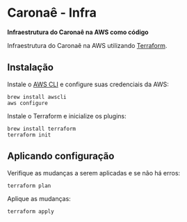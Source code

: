 # Caronaê - Infra

**Infraestrutura do Caronaê na AWS como código**

Infraestrutura do Caronaê na AWS utilizando [Terraform](https://www.terraform.io/).


## Instalação

Instale o [AWS CLI](https://aws.amazon.com/cli) e configure suas credenciais da AWS:

```shell
brew install awscli
aws configure
```

Instale o Terraform e inicialize os plugins:

```shell
brew install terraform
terraform init
```


## Aplicando configuração

Verifique as mudanças a serem aplicadas e se não há erros:

```shell
terraform plan
```

Aplique as mudanças:

```shell
terraform apply
```
